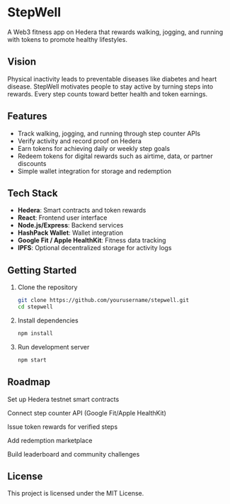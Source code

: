 # StepWell

A Web3 fitness app on Hedera that rewards walking, jogging, and running with tokens to promote healthy lifestyles.

## Vision
Physical inactivity leads to preventable diseases like diabetes and heart disease. StepWell motivates people to stay active by turning steps into rewards. Every step counts toward better health and token earnings.

## Features
- Track walking, jogging, and running through step counter APIs  
- Verify activity and record proof on Hedera  
- Earn tokens for achieving daily or weekly step goals  
- Redeem tokens for digital rewards such as airtime, data, or partner discounts  
- Simple wallet integration for storage and redemption  

## Tech Stack
- **Hedera**: Smart contracts and token rewards  
- **React**: Frontend user interface  
- **Node.js/Express**: Backend services  
- **HashPack Wallet**: Wallet integration  
- **Google Fit / Apple HealthKit**: Fitness data tracking  
- **IPFS**: Optional decentralized storage for activity logs  

## Getting Started
1. Clone the repository  
   ```bash
   git clone https://github.com/yourusername/stepwell.git
   cd stepwell
    ```
2. Install dependencies
    ```bash
    npm install
    ```
    
3. Run development server
    ```bash
    npm start
    ```
    
## Roadmap

   Set up Hedera testnet smart contracts
  
   Connect step counter API (Google Fit/Apple HealthKit)
  
   Issue token rewards for verified steps
  
   Add redemption marketplace
  
   Build leaderboard and community challenges

## License

This project is licensed under the MIT License.
